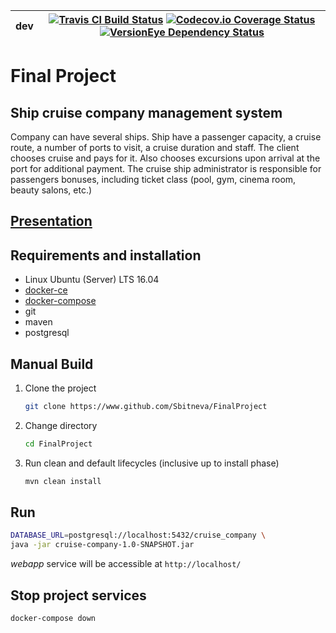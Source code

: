 | **dev** | [![Travis CI Build Status](https://img.shields.io/travis/Sbitneva/FinalProject/dev.svg?style=flat-square)](https://travis-ci.org/Sbitneva/FinalProject) [![Codecov.io Coverage Status](https://img.shields.io/codecov/c/github/Sbitneva/FinalProject/dev.svg?style=flat-square)](https://codecov.io/gh/Sbitneva/FinalProject) [![VersionEye Dependency Status](https://www.versioneye.com/user/projects/5a57df910fb24f3b4514c58e/badge.svg?style=flat-square)](https://www.versioneye.com/user/projects/5a57df910fb24f3b4514c58e) |
|---|---|

# Final Project

## Ship cruise company management system

Company can have several ships.
Ship have a passenger capacity, a cruise route, a number of ports to visit, a cruise duration and staff. The client chooses cruise and pays for it. Also chooses excursions upon arrival at the port for additional payment. The cruise ship administrator is responsible for passengers bonuses, including ticket class (pool, gym, cinema room, beauty salons, etc.)

## [Presentation](presentation)

## Requirements and installation

- Linux Ubuntu (Server) LTS 16.04
- [docker-ce](https://docs.docker.com/engine/installation/linux/docker-ce/ubuntu/#install-docker-ce)
- [docker-compose](https://docs.docker.com/compose/install/#install-compose)
- git
- maven
- postgresql

## Manual Build

1. Clone the project
    ```bash
    git clone https://www.github.com/Sbitneva/FinalProject
    ```

2. Change directory
    ```bash
    cd FinalProject
    ```

3. Run clean and default lifecycles (inclusive up to install phase)
    ```bash
    mvn clean install
    ```

## Run

```bash
DATABASE_URL=postgresql://localhost:5432/cruise_company \
java -jar cruise-company-1.0-SNAPSHOT.jar
```

_webapp_ service will be accessible at `http://localhost/`

## Stop project services

```bash
docker-compose down
```
